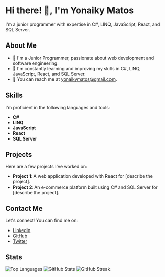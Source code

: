 <h1>Hi there! 👋, I'm Yonaiky Matos</h1>

<p>I'm a junior programmer with expertise in C#, LINQ, JavaScript, React, and SQL Server.</p>

<h2>About Me</h2>
<ul>
  <li>💼 I'm a Junior Programmer, passionate about web development and software engineering.</li>
  <li>🌱 I'm constantly learning and improving my skills in C#, LINQ, JavaScript, React, and SQL Server.</li>
  <li>📧 You can reach me at <a href="mailto:yonaikymatos@gmail.com">yonaikymatos@gmail.com</a>.</li>
</ul>

<h2>Skills</h2>
<p>I'm proficient in the following languages and tools:</p>
<ul>
  <li><strong>C#</strong></li>
  <li><strong>LINQ</strong></li>
  <li><strong>JavaScript</strong></li>
  <li><strong>React</strong></li>
  <li><strong>SQL Server</strong></li>
</ul>

<h2>Projects</h2>
<p>Here are a few projects I've worked on:</p>
<ul>
  <li><strong>Project 1</strong>: A web application developed with React for [describe the project].</li>
  <li><strong>Project 2</strong>: An e-commerce platform built using C# and SQL Server for [describe the project].</li>
</ul>

<h2>Contact Me</h2>
<p>Let's connect! You can find me on:</p>
<ul>
  <li><a href="https://www.linkedin.com/in/yourusername">LinkedIn</a></li>
  <li><a href="https://github.com/yourusername">GitHub</a></li>
  <li><a href="https://twitter.com/yourusername">Twitter</a></li>
</ul>

<h2>Stats</h2>
<img src="https://github-readme-stats.vercel.app/api/top-langs/?username=yourusername&show_icons=true&locale=en&bg_color=0d1117&text_color=ffffff&layout=compact" alt="Top Languages">

<img src="https://github-readme-stats.vercel.app/api/?username=yourusername&show_icons=true&locale=en&bg_color=0d1117&text_color=ffffff&repo=your-repo-name" alt="GitHub Stats">

<img src="https://github-readme-streak-stats.herokuapp.com/?user=yourusername&theme=dark&background=0d1117&date_format=M%20j%5B%2C%20Y%5D" alt="GitHub Streak">
